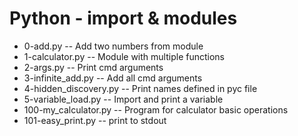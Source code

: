 # Python - import & modules

- 0-add.py -- Add two numbers from module
- 1-calculator.py -- Module with multiple functions
- 2-args.py -- Print cmd arguments
- 3-infinite_add.py -- Add all cmd arguments
- 4-hidden_discovery.py -- Print names defined in pyc file
- 5-variable_load.py -- Import and print a variable
- 100-my_calculator.py -- Program for calculator basic operations
- 101-easy_print.py -- print to stdout
